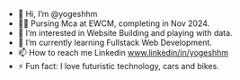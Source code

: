 - 👋 Hi, I’m @yogeshhm
- 🧑‍🎓 Pursing Mca at EWCM, completing in Nov 2024.
- 👀 I’m interested in Website Building and playing with data.
- 🌱 I’m currently learning Fullstack Web Development.
- 📫 How to reach me Linkedin www.linkedin/in/yogeshhm
- ⚡ Fun fact: I love futuristic technology, cars and bikes.

<!---
yogeshhm/yogeshhm is a ✨ special ✨ repository because its `README.md` (this file) appears on your GitHub profile.
You can click the Preview link to take a look at your changes.
--->
